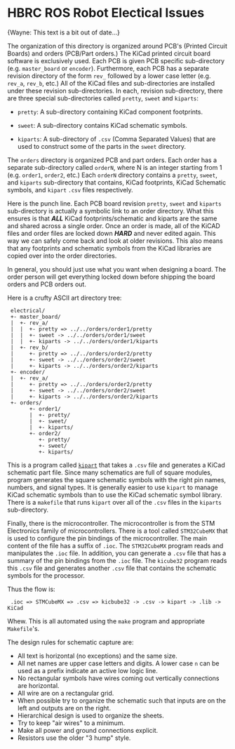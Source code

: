 <!--
MIT License

Copyright 2020 Home Brew Robotics Club

Permission is hereby granted, free of charge, to any person obtaining a copy of this
software and associated documentation files (the "Software"), to deal in the Software
without restriction, including without limitation the rights to use, copy, modify,
merge, publish, distribute, sublicense, and/or sell copies of the Software, and to
permit persons to whom the Software is furnished to do so, subject to the following
conditions:

The above copyright notice and this permission notice shall be included in all copies
or substantial portions of the Software.

THE SOFTWARE IS PROVIDED "AS IS", WITHOUT WARRANTY OF ANY KIND, EXPRESS OR IMPLIED,
INCLUDING BUT NOT LIMITED TO THE WARRANTIES OF MERCHANTABILITY, FITNESS FOR A PARTICULAR
PURPOSE AND NONINFRINGEMENT. IN NO EVENT SHALL THE AUTHORS OR COPYRIGHT HOLDERS BE LIABLE
FOR ANY CLAIM, DAMAGES OR OTHER LIABILITY, WHETHER IN AN ACTION OF CONTRACT, TORT OR
OTHERWISE, ARISING FROM, OUT OF OR IN CONNECTION WITH THE SOFTWARE OR THE USE OR OTHER
DEALINGS IN THE SOFTWARE.
-->

# HBRC ROS Robot Electical Issues

{Wayne: This text is a bit out of date...}

The organization of this directory is organized around PCB's (Printed Circuit Boards) and
orders (PCB/Part orders.)  The KiCad printed circuit board software is exclusively used.
Each PCB is given PCB specific sub-directory (e.g. `master_board` or `encoder`).  Furthermore,
each PCB has a separate revision directory of the form `rev_` followed by a lower case letter
(e.g. `rev_a`, `rev_b`, etc.)  All of the KiCad files and sub-directories are installed
under these revision sub-directories.  In each, revision sub-directory, there are three
special sub-directories called `pretty`, `sweet` and `kiparts`:

* `pretty`: A sub-directory containing KiCad component footprints.

* `sweet`: A sub-directory contains KiCad schematic symbols.

* `kiparts`: A sub-directory of `.csv` (Comma Separated Values) that are used
  to construct some of the parts in the `sweet` directory.

The `orders` directory is organized PCB and part orders.  Each order has a
separate sub-directory called `orderN`, where N is an integer starting from 1
(e.g. `order1`, `order2`, etc.)  Each `orderN` directory contains a `pretty`, `sweet`,
and `kiparts` sub-directory that contains, KiCad footprints, KiCad Schematic symbols,
and `kipart` `.csv` files respectively.

Here is the punch line.  Each PCB board revision `pretty`, `sweet` and `kiparts`
sub-directory is actually a symbolic link to an order directory.  What this ensures
is that ***ALL*** KiCad footprints/schematic and kiparts are the same and shared
across a single order.  Once an order is made, all of the KiCAD files and order
files are locked down ***HARD*** and never edited again.  This way we can safely
come back and look at older revisions.  This also means that any footprints and
schematic symbols from the KiCad libraries are copied over into the order directories.

In general, you should just use what you want when designing a board.  The order
person will get everything locked down before shipping the board orders and PCB
orders out.

Here is a crufty ASCII art directory tree:

     electrical/
     +- master_board/
     |  +- rev_a/
     |  |  +- pretty => ../../orders/order1/pretty
     |  |  +- sweet -> ../../orders/order1/sweet
     |  |  +- kiparts -> ../../orders/order1/kiparts
     |  +- rev_b/
     |     +- pretty => ../../orders/order2/pretty
     |     +- sweet -> ../../orders/order2/sweet
     |     +- kiparts -> ../../orders/order2/kiparts
     +- encoder/
     |  +- rev_a/
     |     +- pretty => ../../orders/order2/pretty
     |     +- sweet -> ../../orders/order2/sweet
     |     +- kiparts -> ../../orders/order2/kiparts	
     +- orders/
           +- order1/
           |  +- pretty/
           |  +- sweet/
           |  +- kiparts/
           +- order2/
              +- pretty/
              +- sweet/
              +- kiparts/

This is a program called [`kipart`](https://kipart.readthedocs.io/en/latest/)
that takes a `.csv` file and generates a KiCad schematic part file.  Since
many schematics are full of square modules, program generates the square
schematic symbols with the right pin names, numbers, and signal types.  It
is generally easier to use `kipart` to manage KiCad schematic symbols than
to use the KiCad schematic symbol library.  There is a `makefile` that runs
`kipart` over all of the `.csv` files in the `kiparts` sub-directory.

Finally, there is the microcontroller.  The microcontroller is from the
STM Electronics family of microcontrollers.  There is a tool called `STM32CubeMX`
that is used to configure the pin bindings of the microcontroller.  The main
content of the file has a suffix of `.ioc`.  The `STM32CubeMX` program reads
and manipulates the `.ioc` file.  In addition, you can generate a `.csv` file
that has a summary of the pin bindings from the `.ioc` file.  The `kicube32`
program reads this `.csv` file and generates another `.csv` file that contains
the schematic symbols for the processor.

Thus the flow is:

     .ioc => STMCubeMX => .csv => kicbube32 -> .csv -> kipart -> .lib -> KiCad

Whew.  This is all automated using the `make` program and appropriate `Makefile`'s.

The design rules for schematic capture are:

* All text is horizontal (no exceptions) and the same size.
* All net names are upper case letters and digits.  A lower case `n` can be used
  as a prefix indicate an active low logic line.
* No rectangular symbols have wires coming out vertically connections are horizontal.
* All wire are on a rectangular grid.
* When possible try to organize the schematic such that inputs are on the left
  and outputs are on the right.
* Hierarchical design is used to organize the sheets.
* Try to keep "air wires" to a minimum.
* Make all power and ground connections explicit.
* Resistors use the older "3 hump" style.

<!--

[Raspian Shutdown Button](https://www.quartoknows.com/page/raspberry-pi-shutdown-button#:~:text=Press%20the%20shutdown%20button.,stopped%2C%20aborting%20the%20shutdown%20procedure.)

USB2 Micro connector Pinouts:

USB_Micro-B_Amphenol_10103594-0001LF_Horizontal

  USB_MICRO_B;S+T:FCI_10118194_0001LF;CONN USB MICRO B RECPT SMT R/A 1:[bus_loki: N23]
    Newark element14:67T2260 [Amphenol: 10118194-0001LF] 1/$0.403 10/$0.388 

1: VBUS +
2: D-
3: D+
4: ID
5: GND

H-Bridges

MTS62C19A: Pretty complicated, current sense resistor.  $1.09
TC78H651xxx: 7V max $1.25
LV8549MC: 1 Amp total output. $1.29

TI: DRV8870DDAR dumb dual H-bridge, NFET's; no thermal; $1.92

Grove:

All:
  pin3=VCC
  pin4=GND
Digital:
  pin1=Dn (bi_directional)
  pin2=Dn+2 (bi_directional)
Analog:
  pin1=An (Analog)
  pin2=Dn+2 (Analog)
UART:
  pin1=RX
  pin2=TX
I2C:
  pin1=SCL
  pin2=SDA

Part Number	Pin 1	Pin 2	Size	Part		Title
101020000	RX	TX	N/S			Serial	Grove - Serial Camera Kit  Serial
101020001	A0	NC	1x1	WSP2110		HCHO Sensor
101020002	A0	NC	1x2			GROVE GAS SENSOR(O2)
101020003	D0	NC	1x1			GROVE BUTTON (pull down resistor)
101020004	D0	NC	1x1			GROVE SWITCH
101020005	D0	NC	1x1	MVS0608.02	Collision
101020006	A0	NC	1x2	MQ-3		Gas Sensor (alchool)
101020008	A0	NC	1x3~			Moisture Sensor
101020009						Line Finder (obsolete)
101020010	A0	NC	1~x2~			Ultrasonic Ranger
101020011	A0	NC	1x2	DHT11		Temp/Humidity Sensor
101020012	A0	NC	--			Dust Sensor
101020013	SCL	SDA	--	DS1307		Real Time Clock
101020014				GL5528, LM358	Grove Light Sensor (Digi-Key discontinued)
101020015	A0	NC	1x1	LM358, NCP18WF104	Temperature Sensor
101020016	NC	SIG	1x1	TSOP382		Infrared Receiver
101020017	A0	NC	1x1			Rotory Angle Sensor (potentiometer)
101020018	A0	NC	1x1			Water Sensor
101020019	A0	NC	1x2	AM2302		Humidity Sensor
101020020	D0	NC	1x2			PIR Motion Sensor
101020021						Air Quality Sensor  (obsolete)
101020022						Light Sensor  (obsolete)
101020023	A0	NC	1x1	LM386		Sound Sensor
-
101020025	D0	NC	1x1	LM386		Tilt Switch




101020017	A0	NC	1x1			Rotary Angle Sensor (10K Pot)
101020025	Dn	NC	1x1			Tilt Switch (digital)
101020028	A0	A1	1x2			Thumb Joystick (2 20K Pot's)

Timer Notes:

There are at total of 14 timer modules in STM32F767:
* 2 Advanced 16-bit timers (TIM1/TIM8): 4-inputs and 6-outputs. (Has PWM shoot through protection!)
* 4 Medium 16/32-bit timers (TIM2/TIM3/TIM4/TIM5): 4-inputs and 4-outputs:
  * TIM3/TIM4: 16-bit timers
  * TIM2/TIM8: 32-bit timers
* 2 Basic 16-bit timers: (TIM6/TIM7): 0-inputs and 0-outputs.  Internal timers only.
* 6 General Purpose 16-bit Counters (TIM9/TIM10/TIM11/TIM12/TIM13/TIM14):
  * TIM9/TIM12: 2-inputs and 2-outputs
  * TIM10/TIM11/TIM13/TIM14: 1-input and 1-output
Thus, the total number of counters is 14.  Note that typically, the input and the output
pin are one and the same, so it can only be used as either an input or an output but not both.
Also, only the first 6 counters listed above support encoder mode.
By the way, this is a lot of counters to pay around with!

The devices that need timing support are:
* 1 Lidar:
  Some of the less expensive Lidars out there need a PWM signal for the motor control.
* 16 LED's:
  There is GPIO pin dedictated to each LED.
  It would be nice to be able to PWM the LED's.
  After some thought, the conclusion is to put all 16 LED's on one 16-bit port
  and use DMA triggered off of a timer to transfer a 16-bit wide LED "waveform" to the the port.
  The LED "waveform" send bit0 to LED1, bit1 to LED2, ..., bit15 to LED16.
  This is very similar to the writing a wave form out to a DAC to play a
  (sound)[https://vivonomicon.com/2019/07/05/bare-metal-stm32-programming-part-9-dma-megamix/]
  The DMA is put into circular mode and the timer can be adjusted to tweak the waveform "frequency".
  If this does not work, PWM is probably out.
* 7 Sonar's:
  There is one trigger and one echo line per sonar.
  Again the concept is to detect the echos using the External Interrupt functionality.
  It is a little strange because, there are 16 pin change interrupts and they can be
  mappped to pretty my any GPIO pin.  It is only possible to select one pin N form PA, ..., PJ
  for external interrupt.  Thus, PA0, PB1, ..., PJ15, would work or PA0, PA1, ..., PA15,
  of some mixture of PA0, PB1, PA2, PC3, ...., PB15.  The SYSCFG registers are used to set
  the pin selections up in addition to the Extended Interrupts (EXTI).  There needs to be one
  a free running timer to time length of the echo pulses.
* 4 Servos:
  There a 3 servos for the arm and 1 extra server.
  Accurate pulse widths between 1ms and 2s are very desirble to prevent servo chatter.
  Servos only need to be updated approximately every 20ms with a pulse that is between 1ms and 2ms.
  Making the pulse width very accurate is a requirement,
  but the inter pulse time is not that critical.
* 2 Encoders:
  There are 2 encoders and each encoder requres two inputs signals.
  The encoder mode for the STM requires 2 timer inputs per encoder.
* 2 Motors:
  There are two drive motors.
  Each motor driver has two inputs where one input is active PWM and the other side
  is either high or low.
  There is no need to PWM both inputs at the same time.
  Another way to to think of it is that one side will fractional PWM
  and the other side will be either 100% or 0% PWM.
  This will chew up 4 timer outputs for both motors.

The summary is:
* LED's:    0 inputs, 0 outputs, 1 timer needed trigger DMA to write to LED's.
* Sonars:   0 inputs, 0 outputs, 1 EXTI interrupt + 1 free running timer.
* Servos:   0 inputs, 4 outputs, 0 interrupts (PWM) + 1 32-bit timer module with 4 PWM's enabled.
* Encoders: 4 inputs, 0 outputs, 2 timer modules (1 per encoder) + 1 timer (sysclock?) for PID loop.
* Motors:   0 inputs, 4 outputs, 0 interrupts (PWM) + 1 timer module with 4 PWM's enabled.
* Lidar:    0 inputs, 1 output, 0 interrupts (PWM)
* HAL:      Needs TIM6.

Lidar Notes:

Lidars are kind of a mess.  All of them have different interfaces.  The right strategy
is a daughter board strategy.  The maximum number of pins seems to be 7:
  * VCC (5V)
  * GND (0V)
  * TX (3.3V)
  * RX (3.3V)
  * MOTOR_PWM (3.3v)
  * MOTOR_EN (3.3v)
  * DEV_EN (3.3V)
This board can be quite small.

* YDLIDAR X2:
  * Cost: $69US
  * Range: 8m
  * Voltage 4.8V - 5V - 5.2
  * Start current: 300mA - 400mA - 500 mA
  * Working current: 200mA - 350mA - 380 mA
  * RPM: 5Hz - 8Hz
  * Pins:
    * M_CTR (PWM or volatage) 0V - 1.8V 3.3V. 0% duty cylce => full speed .
    * GND
    * Tx  (115200 8N1) 1.8V -3.3V - 3.5V
    * VCC

* YDLIDAR X4:
  * Cost: $99US
  * Range 10m
  * Scan Rate: 6-12Hz
  * Volatage: 4.8V - 5V - 5.2V
  * Start Current: 400mA - 450mA - 480mA
  * Working Current: 330mA - 350mA - 380mA
  * Pins:  PH1.25-8P
    * VCC 5V
    * Tx 3.3V 128000 8N1
    * Rx 3.3V
    * GND
    * M_EN (Motor Enable) 3.3V
    * DEV_EN (Device Enable) 3.3V
    * M_SCTP (Motor Speed Control) Voltage or PWM 0-3.3
    * NC
  
* RPLidar A1M8:
  * Cost: $99US
  * 115200 8N1
  * Voltage: 5V(typical) - 9V
  * MOTOCTL: 0V - VMOTO
  * VCC_5: 5V
  * TX: 0-5V
  * RX 0-5V
  * Start Current 500mA - 600mA
  * Working current: 300mA - 350mA
  * Pins
    * Connector 1:  PH1.25-4P
      * TX 115200 8N1 3.3V
      * RX
      * VCC
      * GND
    * Connector2:  PH1.25-3P
      * VMOTOR 5V (9V max)
      * MOTOCTL
      * GND

* YDLIDAR G2:
  * Cost: $159US
  * Range: 12m
  * Scan Rate: 5-12Hz
  * Voltage 4.8-5.0-5.2V
  * Start Current: 550mA-600ma-650mA
  * Sleep: <50mA
  * Working Current: 250mA-300mA-350mA
  * Pins: PH1.125-5P
    * NC
    * GND
    * Rx (230400 8N1) 3.3V
    * Tx
    * VCC

* YDLIDAR G4:
  * Cost $304.20US
  * Range: 16m
  * Scan Rate: 5-7-10Hz
  * Voltage: 4.8-5-5.2V
  * Start Current: 700-800-850mA
  * Standby Current: < 50mA
  * Working Current: 350-400-450mA
  * Pins same as G2

ZIO Notes:

The Nucleo-144 ZIO connector are labeled CN7-CN10 and are meant to be compatible with Arduino
shields.  These connectors are double row connectors to provide more expansion pins for ZIO
enabled boards.  The goal is to eventually have one or more FPGA boards that plug into the
ZIO connectors to access and control the entire robot.  Thus, when there are functions on the
STM32F767 that pins that are not connected to a ZIO pin an extra wire needs to be run to an
unused ZIO pin.  A further constraint is to try and avoid the Arduino lines A0-A7/D0-D15
so that there are no Arduino shield conflicts.  This is likely to be an over constrained problem
that will require compromises.

The dense table below lists each of the 7 16-bit I/O ports PA-PG and which ZIO pins they
are connected to.  The Arduino compatibility pins are marked with @Ax or @Dxx to mark the
Arduino Analog I/O pins.  The pins that can swapped around using solder bridges are indicated
with a footnote (xx).  Obviously, not all pins of the STM32F676ZI are available on the ZIO pins.

PA:                      PB:                   PC:               PD:
CN10:29: PA0             CN10:31: PB0          CN9:3:   PC0 @A1  CN9:25:  PD0
-------: PA1             CN10:7:  PB1          -------: PC1      CN9:27:  PD1
-------: P2              CN10:15: PB2          CN10:9:  PC2      CN8:12:  PD2
CN9:1:   PA3 @A0         CN7:15:  PB3          CN9:5:   PC3 @A2  CN9:10:  PD3
CN7:17:  PA4             CN7:19:  PB4          -------: PC4      CN9:8:   PD4
CN7:10:  PA5 @D13        CN7:13:  PB5(1) @D10  -------: PC5      CN9:6:   PD5
CN7:12:  PA6 @D12        CN10:13: PB6          CN7:1:   PC6      CN9:4:   PD6
CN9:14:  PA7 (1,2) @D11  -------: PB7          CN7:11:  PC7      CN9:2:   PD7
-------: PA8             CN7:2:   PB8(1) @D15  CN8:2:   PC8      -------: PD8
-------: PA9             CN7:4:   PB9(1) @D14  CN8:4:   PC9      -------: PD9
-------: PA10            CN10:32  PB10         CN8:6:   PC10     -------: PD10
-------: PA11            CN7:34:  PB11         CN8:8:   PC11     CN10:23: PD11
-------: PA12            CN7:7:   PB12         CN8:10:  PC12     CN10:21: PD12
-------: PA13            CN7:5:   PB13(4)      -------: PC13     CN10:19: PD13
-------: PA14            -------: PB14         -------: PC14     CN7:16:  PD14 @D10
CN7:9:   PA15            CN7:3:   PB15         -------: PC15     CN7:18:  PD15 @D9
                                      
PE:                      PF:                   PG:               Misc:
CN10:34: PE0             CN9:21:  PF0          CN9:29:  PG0      CN8:5    NRST @NRST
-------: PE1             CN9:19:  PF1          CN9:30:  PG1
CN10:25: PE2(3)          CN9:17:  PF2          CN8:14:  PG2
CN9:22:  PE3             CN9:7:   PF3 @A7      CN8:16:  PG3
CN9:16:  PE4             CN7:11:  PF4          -------: PG4
CN9:18:  PE5             CN9:9:   PF5(1)  @A4  -------: PG5
CN9:20:  PE6             -------: PF6          -------: PG6
CN10:20: PE7             CN9:26:  PF7          -------: PG7
CN10:18: PE8             CN9:24:  PF8          -------: PG8
CN10:4:  PE9  @D6        CN9:28:  PF9          CN10:16: PG9  @D0
CN10:24: PE10            CN9:11:  PF10(1) @A5  -------: PG10
CN10:6:  PE11 @D5        -------: PF11         -------: PG11
CN10:26: PE12            CN7:20:  PF12    @D8  -------: PG12
CN10:10: PE13 @D3        CN10:2:  PF13    @D7  -------: PG13
CN10:28: PE14            CN10:8:  PF14    @D4  CN10:14: PG14 @D1
CN10:30: PE15            CN10:12: PF15    @D2  -------: PG15

Footnotes:
(1) For more details refer to Table 12: Solder bridges.
(2) PA7 is used as D11 and connected to CN7 pin 14 by default, if JP6 is ON, it is also connected to
    both Ethernet PHY as RMII_DV and CN9 pin 15.  In this case only one function of the Ethernet or
    D11 must be used.
(3) PE2 is connected to both CN9 pin 14 (SAI_A_MCLK) and CN10 pin 25 (QSPI_BK1_IO2).  Only one
    function must be used at one time.
(4) PB13 is used as I2S_A_CK and connected to CN7 pin 5 by default, if JP7 is ON, it is also
    connected to Ethernet PHY as RMII_TXD1. In this case, only one function of the Ethernet or
    I2S_A must be used.

SPI Devices: 

The STM32F676 has 6 SPI interfaces and support NSS and TI mode.
* SPI1, SPI4, SPI5, and SPI6 can operate at 54MBits/sec.
* SPI2 and SPI3 can operate at 25Mbits/sec.
The STM32F676 has 3 S2C interfaces:
* SPI1, SPI2, SPI3.


-->
